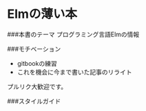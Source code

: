 Elmの薄い本
=======
###本書のテーマ
プログラミング言語Elmの情報

###モチベーション
* gitbookの練習
* これを機会に今まで書いた記事のリライト

プルリク大歓迎です。

###スタイルガイド